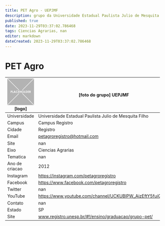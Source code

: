 ```yaml
---
title: PET Agro - UEPJMF
description: grupo da Universidade Estadual Paulista Julio de Mesquita Filho
published: true
date: 2023-11-29T03:37:02.786468
tags: Ciencias Agrarias, nan
editor: markdown
dateCreated: 2023-11-29T03:37:02.786468
---
```


# PET Agro


| ![placeholder.png](/placeholder.png) [logo] | [foto do grupo] UEPJMF         |
| ------------------------------------------- | ------------------------------------------------- |
| Universidade                                | Universidade Estadual Paulista Julio de Mesquita Filho      |
| Campus                                      | Campus Registro            |
| Cidade                                      | Registro             |
| Email                                       | petagroregistro@hotmail.com             |
| Site                                        | nan              |
| Eixo                                        | Ciencias Agrarias              |
| Tematica                                    | nan          |
| Ano de criacao                              | 2012        |
| Instagram                                   | https://instagram.com/petagroregistro         |
| Facebook                                    | https://www.facebook.com/petagroregistro          |
| Twitter                                     | nan           |
| YouTube                                     | https://www.youtube.com/channel/UCKUBlPW_AizEftY5fuiQVRg           |
| Contato                                     | nan         |
| Estado                                      |  SP            |
| Site                                        | www.registro.unesp.br/#!/ensino/graduacao/grupo-pet/ |
